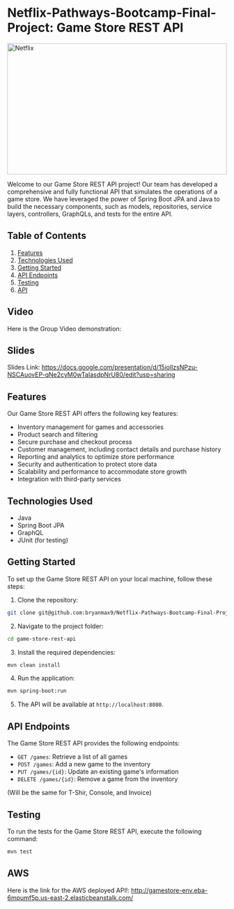 # Netflix-Pathways-Bootcamp-Final-Project: Game Store REST API
<img src="https://i.imgur.com/Nv8uUao.png" alt="Netflix" width="100%" height="300">


Welcome to our Game Store REST API project! Our team has developed a comprehensive and fully functional API that simulates the operations of a game store. We have leveraged the power of Spring Boot JPA and Java to build the necessary components, such as models, repositories, service layers, controllers, GraphQLs, and tests for the entire API.

## Table of Contents

1. [Features](#features)
2. [Technologies Used](#technologies-used)
3. [Getting Started](#getting-started)
4. [API Endpoints](#api-endpoints)
5. [Testing](#testing)
6. [API](#aws)


## Video

Here is the Group Video demonstration:


## Slides

Slides Link: https://docs.google.com/presentation/d/15iolIzsNPzu-NSCAuovEP-qNe2cyM0wTaIasdpNrU80/edit?usp=sharing

## Features

Our Game Store REST API offers the following key features:

- Inventory management for games and accessories
- Product search and filtering
- Secure purchase and checkout process
- Customer management, including contact details and purchase history
- Reporting and analytics to optimize store performance
- Security and authentication to protect store data
- Scalability and performance to accommodate store growth
- Integration with third-party services

## Technologies Used

- Java
- Spring Boot JPA
- GraphQL
- JUnit (for testing)

## Getting Started

To set up the Game Store REST API on your local machine, follow these steps:

1. Clone the repository:

```bash
git clone git@github.com:bryanmax9/Netflix-Pathways-Bootcamp-Final-Project.git
```

2. Navigate to the project folder:

```bash
cd game-store-rest-api
```


3. Install the required dependencies:

```bash
mvn clean install
```

4. Run the application:

```bash
mvn spring-boot:run
```

5. The API will be available at `http://localhost:8080`.

## API Endpoints

The Game Store REST API provides the following endpoints:

- `GET /games`: Retrieve a list of all games
- `POST /games`: Add a new game to the inventory
- `PUT /games/{id}`: Update an existing game's information
- `DELETE /games/{id}`: Remove a game from the inventory

(Will be the same for T-Shir, Console, and Invoice)

## Testing

To run the tests for the Game Store REST API, execute the following command:

```bash
mvn test
```


## AWS
Here is the link for the AWS deployed API!:
http://gamestore-env.eba-6mpumf5p.us-east-2.elasticbeanstalk.com/









